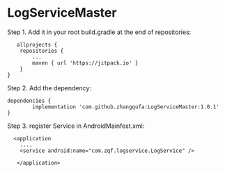 # LogServiceMaster
Step 1. Add it in your root build.gradle at the end of repositories:

       allprojects {
		repositories {
			...
			maven { url 'https://jitpack.io' }
		}
	}
  
  Step 2. Add the dependency:

  	dependencies {
	        implementation 'com.github.zhangqufa:LogServiceMaster:1.0.1'
	}
  
  Step 3. register Service in AndroidMainfest.xml:
  
	  <application
		....
		<service android:name="com.zqf.logservice.LogService" />

	   </application>
   
   
